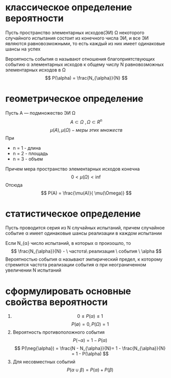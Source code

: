 # классическое определение вероятности 
Пусть пространство элементарных исходов(ЭИ) Ω некоторого случайного испытания состоит из конечного числа ЭИ, и все ЭИ являются равновозможными, то есть каждый из них имеет одинаковые шансы на успех

Вероятность события α называют отношения благоприятствующих событию α элементарных исходов к общему числу N равновозможных элементарных исходов в Ω
$$
P(\alpha) = \frac{N_{\alpha}}{N}
$$
# геометрическое определение
Пусть A — подмножество ЭИ Ω 
$$
A \subset \Omega \ ,\Omega \subset R^n
$$
$$
\mu(A), \mu(\Omega) - меры \ этих \ множеств
$$
При 
- n = 1 - длина
- n = 2 - площадь
- n = 3 - объем 

Причем мера пространство элементарных исходов конечна  
$$
0 < \mu(\Omega) < \inf
$$
Отсюда
$$
P(A) = \frac{\mu(A)}{ \mu(\Omega)}
$$
# статистическое определение
Пусть проводится серия из N случайных испытаний, причем случайное событие α имеет одинаковые шансы реализации в каждом испытании

Если N_{α} число испытаний, в которых α произошло, то 
$$
\frac{N_{\alpha}}{N} - \ частота\ реализация \ события \ \alpha
$$
Вероятностью события α называют эмпирический предел, к которому стремится частота реализации события α при неограниченном увеличении N испытаний 

# сформулировать основные свойства вероятности

1. $$0 \leq P(\alpha) \leq 1 $$$$
   P(\emptyset) = 0, P(\Omega) = 1
$$
2. Вероятность противоположного события
$$
   P(\neg{\alpha}) = 1 - P(\alpha)
$$
$$
P(\neg{\alpha}) = \frac{N - N_{\alpha}}{N}= 1 - \frac{N_{\alpha}}{N} = 1 - P(\alpha) 
$$
3. Для несовместных событий$$
   P(\alpha \cup \beta) = P(\alpha) + P(\beta)
$$